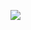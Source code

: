 ![](https://raw.githubusercontent.com/MoisesGuz240/ProgramacionWeb-Moises/tarea7/unidad2/tarea7.png)
